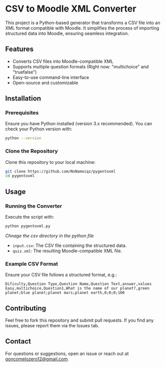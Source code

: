 # CSV to Moodle XML Converter

This project is a Python-based generator that transforms a CSV file into an XML format compatible with Moodle. It simplifies the process of importing structured data into Moodle, ensuring seamless integration.

## Features
- Converts CSV files into Moodle-compatible XML
- Supports multiple question formats (Right now: "multichoice" and "truefalse")
- Easy-to-use command-line interface
- Open-source and customizable

## Installation
### Prerequisites
Ensure you have Python installed (version 3.x recommended). You can check your Python version with:

```sh
python --version
```

### Clone the Repository
Clone this repository to your local machine:

```sh
git clone https://github.com/NoNameiqz/pygentoxml
cd pygentoxml
```

## Usage
### Running the Converter
Execute the script with:

```sh
python pygentoxml.py
```
*Chnage the csv directory in the python file*

- `input.csv`: The CSV file containing the structured data.
- `quiz.xml`: The resulting Moodle-compatible XML file.

### Example CSV Format
Ensure your CSV file follows a structured format, e.g.:

```csv
Dificulty,Question Type,Question Name,Question Text,answer,values
Easy,multichoice,Question1,What is the name of our planet?,green planet;blue planet;planet mars;planet earth,0;0;0;100
```

## Contributing
Feel free to fork this repository and submit pull requests. If you find any issues, please report them via the Issues tab.

## Contact
For questions or suggestions, open an issue or reach out at goncomelozero12@gmail.com.

